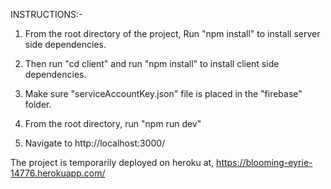INSTRUCTIONS:-

1. From the root directory of the project, Run "npm install" to install server side dependencies.

2. Then run "cd client" and run "npm install" to install client side dependencies.

3. Make sure "serviceAccountKey.json" file is placed in the "firebase" folder.

4. From the root directory, run "npm run dev"

5. Navigate to http://localhost:3000/

The project is temporarily deployed on heroku at, https://blooming-eyrie-14776.herokuapp.com/
